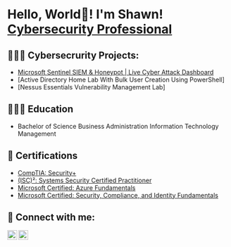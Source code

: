 <h1>Hello, World👋! I'm Shawn! <br/><a href="[https://jonthecyberguy.tech](https://shawnthedefender.carrd.co/)"</a> Cybersecurity Professional</a> </h1>

<h2>👨🏾‍💻 Cybersecrurity Projects:</h2>
 
- [Microsoft Sentinel SIEM & Honeypot | Live Cyber Attack Dashboard](https://github.com/ShawnTheDefender/Azure-Sentinel-Honeypot-Lab)
- [Active Directory Home Lab With Bulk User Creation Using PowerShell]
- [Nessus Essentials Vulnerability Management Lab]

<h2>👨🏽‍🎓 Education</h2>

- Bachelor of Science Business Administration Information Technology Management

<h2>📜 Certifications</h2>

- [CompTIA: Security+](https://www.credly.com/badges/c29388ad-626d-407c-ac99-081139268fbc/linked_in_profile)
- [(ISC)²: Systems Security Certified Practitioner](https://www.credly.com/badges/b51ff1d9-b407-44d4-b181-d96a3fc89d81/linked_in_profile)
- [Microsoft Certified: Azure Fundamentals](https://learn.microsoft.com/en-us/users/shawndavis-4626/credentials/375d4b3ae9af0935?ref=https%3A%2F%2Fwww.linkedin.com%2F)
- [Microsoft Certified: Security, Compliance, and Identity Fundamentals](https://learn.microsoft.com/en-us/users/shawndavis-4626/credentials/375d4b3ae9af0935?ref=https%3A%2F%2Fwww.linkedin.com%2F)

<h2> 🤳 Connect with me:</h2>

[<img align="left" alt="Shawn Davis | Website" width="22px" src="https://em-content.zobj.net/thumbs/160/whatsapp/326/globe-with-meridians_1f310.png" />][Website]
[<img align="left" alt="Shawn Davis | LinkedIn" width="22px" src="https://cdn.jsdelivr.net/npm/simple-icons@v3/icons/linkedin.svg" />][linkedin]

[Website]: https://shawnthedefender.carrd.co/
[linkedin]: https://www.linkedin.com/in/shawnthedefender/
